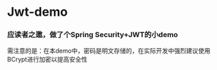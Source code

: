 # Jwt-demo

### 应读者之邀，做了个Spring Security+JWT的小demo
需注意的是：在本demo中，密码是明文存储的，在实际开发中强烈建议使用BCrypt进行加密以提高安全性
